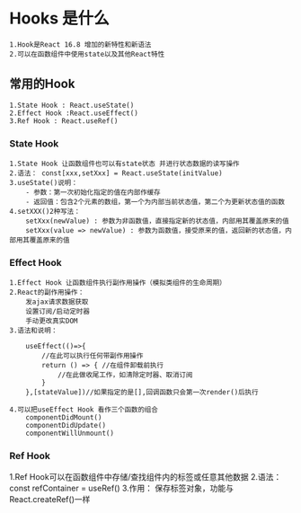 # Hooks 是什么 #
    1.Hook是React 16.8 增加的新特性和新语法
    2.可以在函数组件中使用state以及其他React特性
## 常用的Hook ##
    1.State Hook : React.useState()
    2.Effect Hook :React.useEffect()
    3.Ref Hook : React.useRef()

### State Hook ###
    1.State Hook 让函数组件也可以有state状态 并进行状态数据的读写操作
    2.语法： const[xxx,setXxx] = React.useState(initValue)
    3.useState()说明：
        - 参数：第一次初始化指定的值在内部作缓存
        - 返回值：包含2个元素的数组，第一个为内部当前状态值，第二个为更新状态值的函数
    4.setXXX()2种写法：
        setXxx(newValue) : 参数为非函数值，直接指定新的状态值，内部用其覆盖原来的值
        setXxx(value => newValue) : 参数为函数值，接受原来的值，返回新的状态值，内部用其覆盖原来的值

### Effect Hook ###
    1.Effect Hook 让函数组件执行副作用操作（模拟类组件的生命周期）
    2.React的副作用操作：
        发ajax请求数据获取
        设置订阅/启动定时器
        手动更改真实DOM
    3.语法和说明：
```
    useEffect(()=>{
        //在此可以执行任何带副作用操作
        return () => { //在组件卸载前执行
            //在此做收尾工作，如清除定时器、取消订阅
        }
    },[stateValue])//如果指定的是[],回调函数只会第一次render()后执行
```
    4.可以把useEffect Hook 看作三个函数的组合
        componentDidMount()
        componentDidUpdate()
        componentWillUnmount()
        
### Ref Hook ###
1.Ref Hook可以在函数组件中存储/查找组件内的标签或任意其他数据
2.语法： const refContainer = useRef()
3.作用： 保存标签对象，功能与React.createRef()一样